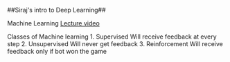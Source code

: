 ##Siraj's intro to Deep Learning##

Machine Learning
[Lecture video](https://www.youtube.com/watch?v=QN1ZwKszguE)

Classes of Machine learning
    1. Supervised
        Will receive feedback at every step
    2. Unsupervised
        Will never get feedback
    3. Reinforcement
        Will receive feedback only if bot won the game


